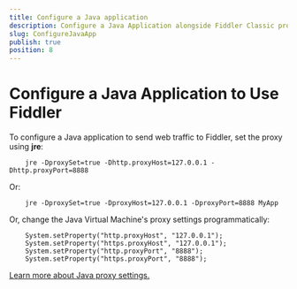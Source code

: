 ```yaml
---
title: Configure a Java application
description: Configure a Java Application alongside Fiddler Classic proxy
slug: ConfigureJavaApp
publish: true
position: 8
---
```


Configure a Java Application to Use Fiddler
===========================================

To configure a Java application to send web traffic to Fiddler, set the proxy using **jre**:

		jre -DproxySet=true -Dhttp.proxyHost=127.0.0.1 -Dhttp.proxyPort=8888

Or:

		jre -DproxySet=true -DproxyHost=127.0.0.1 -DproxyPort=8888 MyApp

Or, change the Java Virtual Machine's proxy settings programmatically:

		System.setProperty("http.proxyHost", "127.0.0.1");
		System.setProperty("https.proxyHost", "127.0.0.1");
		System.setProperty("http.proxyPort", "8888");
		System.setProperty("https.proxyPort", "8888");

[Learn more about Java proxy settings.][1]

[1]: http://java.sun.com/j2se/1.5.0/docs/guide/net/proxies.html 
